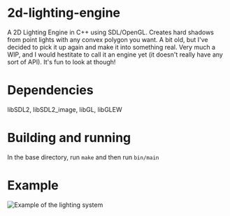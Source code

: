 # 2d-lighting-engine

A 2D Lighting Engine in C++ using SDL/OpenGL. Creates hard shadows from point lights with any convex polygon you want. A bit old, but I've decided to pick it up again and make it into something real. Very much a WIP, and I would hestitate to call it an engine yet (it doesn't really have any sort of API). It's fun to look at though!

# Dependencies
libSDL2, libSDL2_image, libGL, libGLEW

# Building and running
In the base directory, run `make` and then run `bin/main`

# Example
![Example of the lighting system](http://i.imgur.com/yt66LX3.png)
